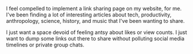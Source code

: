 I feel compelled to implement a link sharing page on my website, for me. I've been finding a lot of interesting articles about tech, productivity, anthropology, science, history, and music that I've been wanting to share.

I just want a space devoid of feeling antsy about likes or view counts. I just want to dump some links out there to share without polluting social media timelines or private group chats.
